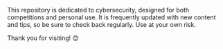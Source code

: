 This repository is dedicated to cybersecurity, designed for both competitions and personal use. It is frequently updated with new content and tips, so be sure to check back regularly. Use at your own risk.

Thank you for visiting! 😊

